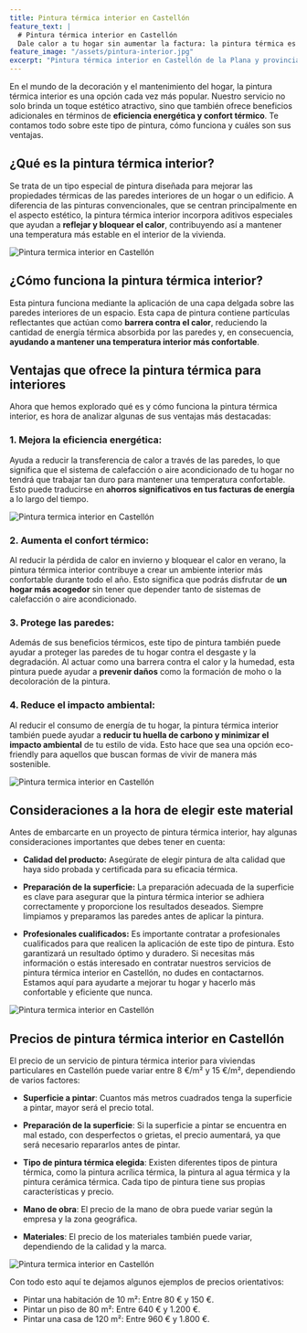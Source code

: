 ```yaml
---
title: Pintura térmica interior en Castellón
feature_text: |
  # Pintura térmica interior en Castellón
  Dale calor a tu hogar sin aumentar la factura: la pintura térmica es tu aliada para un ambiente confortable y eficiente.
feature_image: "/assets/pintura-interior.jpg"
excerpt: "Pintura térmica interior en Castellón de la Plana y provincia."
---
```


En el mundo de la decoración y el mantenimiento del hogar, la pintura térmica interior es una opción cada vez más popular. Nuestro servicio no solo brinda un toque estético atractivo, sino que también ofrece beneficios adicionales en términos de **eficiencia energética y confort térmico**. Te contamos todo sobre este tipo de pintura, cómo funciona y cuáles son sus ventajas.

## ¿Qué es la pintura térmica interior?

Se trata de un tipo especial de pintura diseñada para mejorar las propiedades térmicas de las paredes interiores de un hogar o un edificio. A diferencia de las pinturas convencionales, que se centran principalmente en el aspecto estético, la pintura térmica interior incorpora aditivos especiales que ayudan a **reflejar y bloquear el calor**, contribuyendo así a mantener una temperatura más estable en el interior de la vivienda.

<img src="/assets/pintura termica interior en castellon 1.jpeg" alt="Pintura termica interior en Castellón" class="center">


## ¿Cómo funciona la pintura térmica interior?

Esta pintura funciona mediante la aplicación de una capa delgada sobre las paredes interiores de un espacio. Esta capa de pintura contiene partículas reflectantes que actúan como **barrera contra el calor**, reduciendo la cantidad de energía térmica absorbida por las paredes y, en consecuencia, **ayudando a mantener una temperatura interior más confortable**.

## Ventajas que ofrece la pintura térmica para interiores

Ahora que hemos explorado qué es y cómo funciona la pintura térmica interior, es hora de analizar algunas de sus ventajas más destacadas:

### 1. **Mejora la eficiencia energética:**
   Ayuda a reducir la transferencia de calor a través de las paredes, lo que significa que el sistema de calefacción o aire acondicionado de tu hogar no tendrá que trabajar tan duro para mantener una temperatura confortable. Esto puede traducirse en **ahorros significativos en tus facturas de energía** a lo largo del tiempo.

   <img src="/assets/pintura termica interior en castellon 2.jpeg" alt="Pintura termica interior en Castellón" class="center">


### 2. **Aumenta el confort térmico:**
   Al reducir la pérdida de calor en invierno y bloquear el calor en verano, la pintura térmica interior contribuye a crear un ambiente interior más confortable durante todo el año. Esto significa que podrás disfrutar de **un hogar más acogedor** sin tener que depender tanto de sistemas de calefacción o aire acondicionado.

### 3. **Protege las paredes:**
   Además de sus beneficios térmicos, este tipo de pintura también puede ayudar a proteger las paredes de tu hogar contra el desgaste y la degradación. Al actuar como una barrera contra el calor y la humedad, esta pintura puede ayudar a **prevenir daños** como la formación de moho o la decoloración de la pintura.

### 4. **Reduce el impacto ambiental:**
   Al reducir el consumo de energía de tu hogar, la pintura térmica interior también puede ayudar a **reducir tu huella de carbono y minimizar el impacto ambiental** de tu estilo de vida. Esto hace que sea una opción eco-friendly para aquellos que buscan formas de vivir de manera más sostenible.

   <img src="/assets/pintura termica interior en castellon 3.jpeg" alt="Pintura termica interior en Castellón" class="center">


## Consideraciones a la hora de elegir este material

Antes de embarcarte en un proyecto de pintura térmica interior, hay algunas consideraciones importantes que debes tener en cuenta:

- **Calidad del producto:** Asegúrate de elegir pintura de alta calidad que haya sido probada y certificada para su eficacia térmica.
  
- **Preparación de la superficie:** La preparación adecuada de la superficie es clave para asegurar que la pintura térmica interior se adhiera correctamente y proporcione los resultados deseados. Siempre limpiamos y preparamos las paredes antes de aplicar la pintura.

- **Profesionales cualificados:** Es importante contratar a profesionales cualificados para que realicen la aplicación de este tipo de pintura. Esto garantizará un resultado óptimo y duradero. Si necesitas más información o estás interesado en contratar nuestros servicios de pintura térmica interior en Castellón, no dudes en contactarnos. Estamos aquí para ayudarte a mejorar tu hogar y hacerlo más confortable y eficiente que nunca.

<img src="/assets/pintura termica interior en castellon 4.jpeg" alt="Pintura termica interior en Castellón" class="center">


## Precios de pintura térmica interior en Castellón

El precio de un servicio de pintura térmica interior para viviendas particulares en Castellón puede variar entre 8 €/m² y 15 €/m², dependiendo de varios factores:

- **Superficie a pintar**: Cuantos más metros cuadrados tenga la superficie a pintar, mayor será el precio total.

- **Preparación de la superficie**: Si la superficie a pintar se encuentra en mal estado, con desperfectos o grietas, el precio aumentará, ya que será necesario repararlos antes de pintar.

- **Tipo de pintura térmica elegida**: Existen diferentes tipos de pintura térmica, como la pintura acrílica térmica, la pintura al agua térmica y la pintura cerámica térmica. Cada tipo de pintura tiene sus propias características y precio.

- **Mano de obra**: El precio de la mano de obra puede variar según la empresa y la zona geográfica.


- **Materiales**: El precio de los materiales también puede variar, dependiendo de la calidad y la marca.

<img src="/assets/pintura termica interior en castellon 5.jpeg" alt="Pintura termica interior en Castellón" class="center">


Con todo esto aquí te dejamos algunos ejemplos de precios orientativos:

- Pintar una habitación de 10 m²: Entre 80 € y 150 €.
- Pintar un piso de 80 m²: Entre 640 € y 1.200 €.
- Pintar una casa de 120 m²: Entre 960 € y 1.800 €.